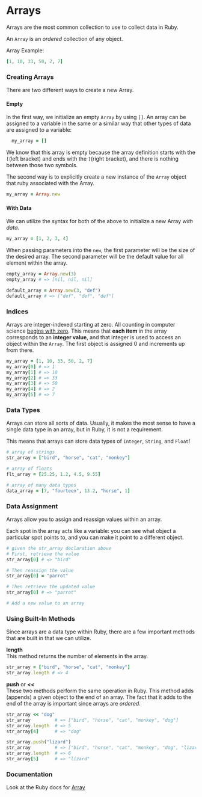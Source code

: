 # Arrays
Arrays are the most common collection to use to collect data in Ruby.

An `Array` is an _ordered_ collection of any object.

Array Example:
```ruby
[1, 10, 33, 50, 2, 7]
```

### Creating Arrays
There are two different ways to create a new Array.

#### Empty
In the first way, we initialize an empty `Array` by using `[]`. An array can be assigned to a variable in the same or a similar way that other types of data are assigned to a variable:   
```ruby
  my_array = []
```

We know that this array is empty because the array definition starts with the `[`(left bracket) and ends with the `]`(right bracket), and there is nothing between those two symbols.

The second way is to explicitly create a new instance of the `Array` object that ruby associated with the Array.
```ruby
my_array = Array.new
```

#### With Data
We can utilize the syntax for both of the above to initialize a new Array _with data_.
```ruby
my_array = [1, 2, 3, 4]
```

When passing parameters into the `new`, the first parameter will be the size of the desired array. The second parameter will be the default value for all element within the array.
```ruby
empty_array = Array.new(3)
empty_array # => [nil, nil, nil]

default_array = Array.new(3, "def")
default_array # => ["def", "def", "def"]
```

### Indices
Arrays are integer-indexed starting at zero. All counting in computer science [begins with zero](http://skillcrush.com/2013/01/17/why-programmers-start-counting-at-zero/). This means that **each item** in the array corresponds to an **integer
value**, and that integer is used to access an object within the `Array`. The first object is assigned
0 and increments up from there.

```ruby
my_array = [1, 10, 33, 50, 2, 7]
my_array[0] # => 1
my_array[1] # => 10
my_array[2] # => 33
my_array[3] # => 50
my_array[4] # => 2
my_array[5] # => 7
```

### Data Types
Arrays can store all sorts of data. Usually, it makes the most sense to have a single data type in an array, but in Ruby, it is not a requirement.

This means that arrays can store data types of `Integer`, `String`, and `Float`!

```ruby
# array of strings
str_array = ["bird", "horse", "cat", "monkey"]

# array of floats
flt_array = [25.25, 1.2, 4.5, 9.55]

# array of many data types
data_array = [7, "fourteen", 13.2, "horse", 1]
```

### Data Assignment
Arrays allow you to assign and reassign values within an array.

Each spot in the array acts like a variable: you can see what object a particular spot points to, and you can make it point to a different object.

```ruby
# given the str_array declaration above
# First, retrieve the value
str_array[0] # => "bird"

# Then reassign the value
str_array[0] = "parrot"

# Then retrieve the updated value
str_array[0] # => "parrot"

# Add a new value to an array

```

### Using Built-In Methods

Since arrays are a data type within Ruby, there are a few important methods that are built in that we can utilize.

**length**  
This method returns the number of elements in the array.
```ruby
str_array = ["bird", "horse", "cat", "monkey"]
str_array.length # => 4
```

**push** or **<<**   
These two methods perform the same operation in Ruby. This method adds (appends) a given object to the end of an array. The fact that it adds to the end of the array is important since arrays are _ordered_.
```ruby
str_array << "dog"
str_array         # => ["bird", "horse", "cat", "monkey", "dog"]
str_array.length  # => 5
str_array[4]      # => "dog"

str_array.push("lizard")
str_array         # => ["bird", "horse", "cat", "monkey", "dog", "lizard"]
str_array.length  # => 6
str_array[5]      # => "lizard"
```

### Documentation
Look at the Ruby docs for [Array](http://www.ruby-doc.org/core-2.2.3/Array.html)

